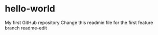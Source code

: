 # hello-world
My first GitHub repository
Change this readmin file for the first feature branch readme-edit
